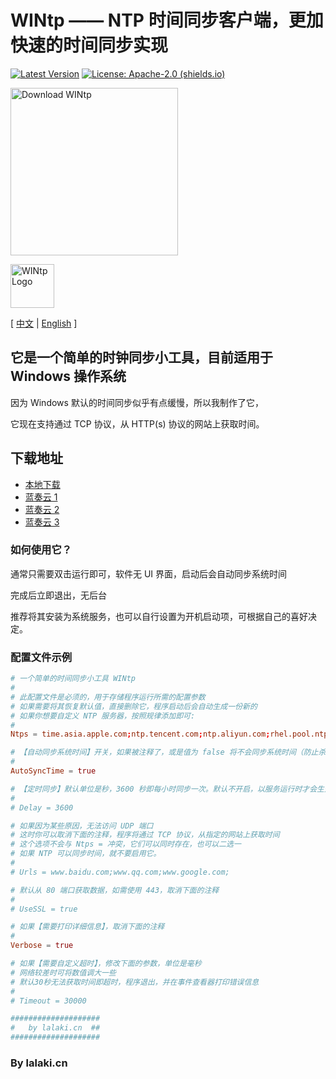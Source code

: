 # WINtp —— NTP 时间同步客户端，更加快速的时间同步实现

[![Latest Version](https://img.shields.io/github/v/release/lalakii/WINtp?logo=github)](https://github.com/lalakii/WINtp/releases)
[![License: Apache-2.0 (shields.io)](https://img.shields.io/badge/License-Apache--2.0-c02041?logo=apache)](LICENSE)

[<img alt="Download WINtp" src="https://sourceforge.net/sflogo.php?type=17&amp;group_id=3814875" width=268></a>](https://sourceforge.net/projects/wintp/)

[<img alt="WINtp Logo" src="https://fastly.jsdelivr.net/gh/lalakii/WINtp@master/wintp.jpg" width=70></a>](https://sourceforge.net/projects/wintp/)

[ [中文](README.md) | [English](README_en.md) ]

## 它是一个简单的时钟同步小工具，目前适用于 Windows 操作系统

因为 Windows 默认的时间同步似乎有点缓慢，所以我制作了它，

它现在支持通过 TCP 协议，从 HTTP(s) 协议的网站上获取时间。

## 下载地址

- [本地下载](https://github.com/lalakii/WINtp/releases)
- [蓝奏云 1](https://a01.lanzoui.com/iG6vb2f3mgwb)
- [蓝奏云 2](https://a01.lanzout.com/iG6vb2f3mgwb)
- [蓝奏云 3](https://a01.lanzouv.com/iG6vb2f3mgwb)

### 如何使用它？

通常只需要双击运行即可，软件无 UI 界面，启动后会自动同步系统时间

完成后立即退出，无后台

推荐将其安装为系统服务，也可以自行设置为开机启动项，可根据自己的喜好决定。

### 配置文件示例

```conf
# 一个简单的时间同步小工具 WINtp
#
# 此配置文件是必须的，用于存储程序运行所需的配置参数
# 如果需要将其恢复默认值，直接删除它，程序启动后会自动生成一份新的
# 如果你想要自定义 NTP 服务器，按照规律添加即可:
#
Ntps = time.asia.apple.com;ntp.tencent.com;ntp.aliyun.com;rhel.pool.ntp.org;

# 【自动同步系统时间】开关，如果被注释了，或是值为 false 将不会同步系统时间（防止杀软误报添加这个配置项）
#
AutoSyncTime = true

# 【定时同步】默认单位是秒，3600 秒即每小时同步一次。默认不开启，以服务运行时才会生效
#
# Delay = 3600

# 如果因为某些原因，无法访问 UDP 端口
# 这时你可以取消下面的注释，程序将通过 TCP 协议，从指定的网站上获取时间
# 这个选项不会与 Ntps = 冲突，它们可以同时存在，也可以二选一
# 如果 NTP 可以同步时间，就不要启用它。
#
# Urls = www.baidu.com;www.qq.com;www.google.com;

# 默认从 80 端口获取数据，如需使用 443，取消下面的注释
#
# UseSSL = true

# 如果【需要打印详细信息】，取消下面的注释
#
Verbose = true

# 如果【需要自定义超时】，修改下面的参数，单位是毫秒
# 网络较差时可将数值调大一些
# 默认30秒无法获取时间即超时，程序退出，并在事件查看器打印错误信息
#
# Timeout = 30000

####################
#   by lalaki.cn  ##
####################
```

### By lalaki.cn
